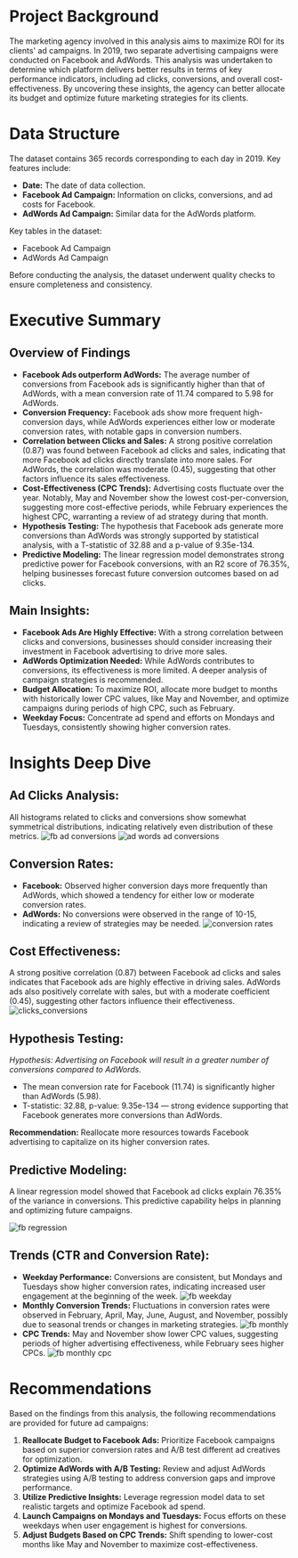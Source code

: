 # Project Background
The marketing agency involved in this analysis aims to maximize ROI for its clients' ad campaigns. In 2019, two separate advertising campaigns were conducted on Facebook and AdWords. 
This analysis was undertaken to determine which platform delivers better results in terms of key performance indicators, including ad clicks, conversions, and overall cost-effectiveness. 
By uncovering these insights, the agency can better allocate its budget and optimize future marketing strategies for its clients.

# Data Structure 
The dataset contains 365 records corresponding to each day in 2019. Key features include:
- **Date:** The date of data collection.
- **Facebook Ad Campaign:** Information on clicks, conversions, and ad costs for Facebook.
- **AdWords Ad Campaign:** Similar data for the AdWords platform.

Key tables in the dataset:
- Facebook Ad Campaign
- AdWords Ad Campaign

Before conducting the analysis, the dataset underwent quality checks to ensure completeness and consistency. 

# Executive Summary
## Overview of Findings
- **Facebook Ads outperform AdWords:** The average number of conversions from Facebook ads is significantly higher than that of AdWords, with a mean conversion rate of 11.74 compared to 5.98 for AdWords.
- **Conversion Frequency:** Facebook ads show more frequent high-conversion days, while AdWords experiences either low or moderate conversion rates, with notable gaps in conversion numbers.
- **Correlation between Clicks and Sales:** A strong positive correlation (0.87) was found between Facebook ad clicks and sales, indicating that more Facebook ad clicks directly translate into more sales. For AdWords, the correlation was moderate (0.45), suggesting that other factors influence its sales effectiveness.
- **Cost-Effectiveness (CPC Trends):** Advertising costs fluctuate over the year. Notably, May and November show the lowest cost-per-conversion, suggesting more cost-effective periods, while February experiences the highest CPC, warranting a review of ad strategy during that month.
- **Hypothesis Testing:** The hypothesis that Facebook ads generate more conversions than AdWords was strongly supported by statistical analysis, with a T-statistic of 32.88 and a p-value of 9.35e-134.
- **Predictive Modeling:** The linear regression model demonstrates strong predictive power for Facebook conversions, with an R2 score of 76.35%, helping businesses forecast future conversion outcomes based on ad clicks.

## Main Insights:
- **Facebook Ads Are Highly Effective:** With a strong correlation between clicks and conversions, businesses should consider increasing their investment in Facebook advertising to drive more sales.
- **AdWords Optimization Needed:** While AdWords contributes to conversions, its effectiveness is more limited. A deeper analysis of campaign strategies is recommended.
- **Budget Allocation:** To maximize ROI, allocate more budget to months with historically lower CPC values, like May and November, and optimize campaigns during periods of high CPC, such as February.
- **Weekday Focus:** Concentrate ad spend and efforts on Mondays and Tuesdays, consistently showing higher conversion rates.

# Insights Deep Dive
## Ad Clicks Analysis:
All histograms related to clicks and conversions show somewhat symmetrical distributions, indicating relatively even distribution of these metrics.
![fb ad conversions](https://github.com/manmeetkaurbaxi/Marketing-Campaign-Analysis/blob/main/images/fb%20ad%20conversions.png)
![ad words ad conversions](https://github.com/manmeetkaurbaxi/Marketing-Campaign-Analysis/blob/main/images/adwords%20ad%20conversions.png)

## Conversion Rates:
- **Facebook:** Observed higher conversion days more frequently than AdWords, which showed a tendency for either low or moderate conversion rates.
- **AdWords:** No conversions were observed in the range of 10-15, indicating a review of strategies may be needed.
![conversion rates](https://github.com/manmeetkaurbaxi/Marketing-Campaign-Analysis/blob/main/images/daily%20conversions%20by%20categories.png)

## Cost Effectiveness:
A strong positive correlation (0.87) between Facebook ad clicks and sales indicates that Facebook ads are highly effective in driving sales.
AdWords ads also positively correlate with sales, but with a moderate coefficient (0.45), suggesting other factors influence their effectiveness.
![clicks_conversions](https://github.com/manmeetkaurbaxi/Marketing-Campaign-Analysis/blob/main/images/clicks_conv.png)

## Hypothesis Testing:
_Hypothesis: Advertising on Facebook will result in a greater number of conversions compared to AdWords._
- The mean conversion rate for Facebook (11.74) is significantly higher than AdWords (5.98).
- T-statistic: 32.88, p-value: 9.35e-134 — strong evidence supporting that Facebook generates more conversions than AdWords.

**Recommendation:** Reallocate more resources towards Facebook advertising to capitalize on its higher conversion rates.

## Predictive Modeling:
A linear regression model showed that Facebook ad clicks explain 76.35% of the variance in conversions. This predictive capability helps in planning and optimizing future campaigns.

![fb regression](https://github.com/manmeetkaurbaxi/Marketing-Campaign-Analysis/blob/main/images/fb%20regression.png)

## Trends (CTR and Conversion Rate):
- **Weekday Performance:** Conversions are consistent, but Mondays and Tuesdays show higher conversion rates, indicating increased user engagement at the beginning of the week.
    ![fb weekday](https://github.com/manmeetkaurbaxi/Marketing-Campaign-Analysis/blob/main/images/fb%20weekly%20conversion.png)
- **Monthly Conversion Trends:** Fluctuations in conversion rates were observed in February, April, May, June, August, and November, possibly due to seasonal trends or changes in marketing strategies.
    ![fb monthly](https://github.com/manmeetkaurbaxi/Marketing-Campaign-Analysis/blob/main/images/fb%20monthly%20conversion.png)
- **CPC Trends:** May and November show lower CPC values, suggesting periods of higher advertising effectiveness, while February sees higher CPCs.
    ![fb monthly cpc](https://github.com/manmeetkaurbaxi/Marketing-Campaign-Analysis/blob/main/images/fb%20monthly%20cpc.png)

# Recommendations
Based on the findings from this analysis, the following recommendations are provided for future ad campaigns:
1. **Reallocate Budget to Facebook Ads:** Prioritize Facebook campaigns based on superior conversion rates and A/B test different ad creatives for optimization.
2. **Optimize AdWords with A/B Testing:** Review and adjust AdWords strategies using A/B testing to address conversion gaps and improve performance.
3. **Utilize Predictive Insights:** Leverage regression model data to set realistic targets and optimize Facebook ad spend.
4. **Launch Campaigns on Mondays and Tuesdays:** Focus efforts on these weekdays when user engagement is highest for conversions.
5. **Adjust Budgets Based on CPC Trends:** Shift spending to lower-cost months like May and November to maximize cost-effectiveness.
